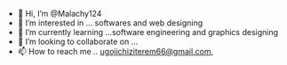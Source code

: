 - 👋 Hi, I’m @Malachy124
- 👀 I’m interested in ... softwares and web designing 
- 🌱 I’m currently learning ...software engineering and graphics designing 
- 💞️ I’m looking to collaborate on ...
- 📫 How to reach me .. ugojichiziterem66@gmail.com,

<!---
Malachy124/Malachy124 is a ✨ special ✨ repository because its `README.md` (this file) appears on your GitHub profile.
You can click the Preview link to take a look at your changes.
--->
